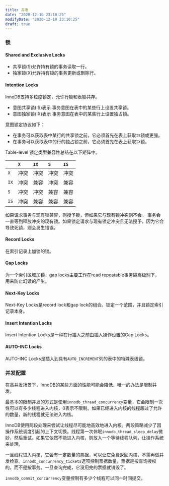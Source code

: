 ```yaml
---
title: 并发
date: "2020-12-10 23:10:25"
modifyDate: "2020-12-10 23:10:25"
draft: true
---
```

### 锁

#### Shared and Exclusive Locks

- 共享锁(S)允许持有锁的事务读取一行。
- 独家锁(X)允许持有锁的事务更新或删除行。

#### Intention Locks

 InnoDB支持多粒度锁定，允许行锁和表锁共存。 

- 意图共享锁(IS)表示 事务意图在表中的某些行上设置共享锁。
- 意图独家锁(IX)表示 事务意图在表中的某些行上设置独占锁。

意图锁定协议如下：

- 在事务可以获取表中某行的共享锁之前，它必须首先在表上获取`IS`锁或更强。
- 在事务可以获取表中的行的独占锁之前，它必须首先在表上获取`IX`锁。

Table-level 锁定类型兼容性总结在以下矩阵中。

|      | `X`  | `IX` | `S`  | `IS` |
| :--- | :--- | :--- | :--- | :--- |
| `X`  | 冲突 | 冲突 | 冲突 | 冲突 |
| `IX` | 冲突 | 兼容 | 冲突 | 兼容 |
| `S`  | 冲突 | 冲突 | 兼容 | 兼容 |
| `IS` | 冲突 | 兼容 | 兼容 | 兼容 |

如果请求事务与现有锁兼容，则授予锁，但如果它与现有锁冲突则不会。 事务会一直等到释放冲突的现有锁。如果锁定请求与现有锁定冲突且无法授予，因为它会导致死锁，则会发生错误。

#### Record Locks

在索引记录上加锁的锁。

#### Gap Locks

为一个索引区域加锁，gap locks主要工作在read repeatable事务隔离级别下，用来防止幻读的产生。

#### Next-Key Locks

Next-Key Locks是record lock和gap lock的组合。锁定一个范围，并且锁定索引记录本身。

#### Insert Intention Locks

Insert Intention Locks是一种在行插入之前由插入操作设置的Gap Locks。 

#### AUTO-INC Locks

 AUTO-INC Locks是插入到具有`AUTO_INCREMENT`列的表中的特殊表级锁。 

### 并发配置

在高并发场景下，InnoDB的某些方面的性能可能会降低，唯一的办法是限制并发。

最基本的限制并发的方式是使用`innodb_thread_concurrency`变量，它会限制一次性可以有多少线程进入内核，0表示不限制。如果已经进入内核的线程超过了允许的数量，新的线程就无法进入内核。

InnoDB使用两段处理来尝试让线程尽可能地高效地进入内核。两段策略减少了因操作系统调度引起的上下文切换。线程第一次休眠`innodb_thread_sleep_delay`微妙，然后重试。如果它依然不能进入内核，则放入一个等待线程队列，让操作系统来处理。

一旦线程进入内核，它会有一定数量的票据，可以让它免费返回内核，不需再做并发检查。`innodb_concurrency_tickets`选项控制票据数量。票据是按查询授权的，而不是按事务。一旦查询完成，它没用完的票据就销毁了。

`innodb_commit_concurrency`变量控制有多少个线程可以同一时间提交。

